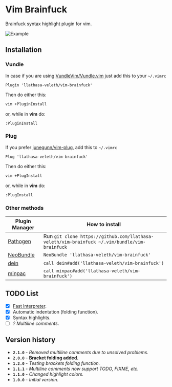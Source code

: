 # Vim Brainfuck

Brainfuck syntax highlight plugin for vim.

![Example](https://i.imgur.com/GhUxNkP.png)

## Installation

### Vundle

In case if you are using [VundleVim/Vundle.vim](https://github.com/VundleVim/Vundle.vim) just add this to your `~/.vimrc`
```vim
Plugin 'llathasa-veleth/vim-brainfuck'
```
Then do either this:
```sh
vim +PluginInstall
```
or, while in **vim** do:
```vim
:PluginInstall
```

### Plug

If you prefer [junegunn/vim-plug](https://github.com/junegunn/vim-plug), add this to `~/.vimrc`
```vim
Plug 'llathasa-veleth/vim-brainfuck'
```
Then do either this:
```sh
vim +PlugInstall
```
or, while in **vim** do:
```vim
:PlugInstall
```

### Other methods

|                  **Plugin Manager**                  	|                                      **How to install**                                      	|
|------------------------------------------------------	|----------------------------------------------------------------------------------------------	|
| [Pathogen](https://github.com/tpope/vim-pathogen)    	| Run `git clone https://github.com/llathasa-veleth/vim-brainfuck ~/.vim/bundle/vim-brainfuck` 	|
| [NeoBundle](https://github.com/Shougo/neobundle.vim) 	| `NeoBundle 'llathasa-veleth/vim-brainfuck'`                                                  	|
| [dein](https://github.com/Shougo/dein.vim)           	| `call dein#add('llathasa-veleth/vim-brainfuck')`                                             	|
| [minpac](https://github.com/k-takata/minpac/)        	| `call minpac#add('llathasa-veleth/vim-brainfuck')`                                           	|


## TODO List

- [x] [Fast Interpreter](https://github.com/llathasa-veleth/brainfuck).
- [x] Automatic indentation (folding function).
- [x] Syntax highlights.
- [ ] *? Multiline comments*.

## Version history

- **`2.1.0`** - *Removed multiline comments due to unsolved problems.*
- **`2.0.0`** - **Bracket folding added.**
- **`1.2.0`** - *Testing brackets folding function.*
- **`1.1.1`** - *Multiline comments now support TODO, FIXME, etc.*
- **`1.1.0`** - *Changed highlight colors.*
- **`1.0.0`** - *Initial version.*
